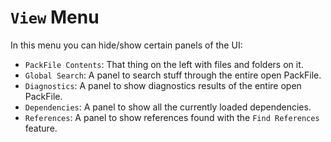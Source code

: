 # `View` Menu

In this menu you can hide/show certain panels of the UI:
- `PackFile Contents`: That thing on the left with files and folders on it.
- `Global Search`: A panel to search stuff through the entire open PackFile.
- `Diagnostics`: A panel to show diagnostics results of the entire open PackFile.
- `Dependencies`: A panel to show all the currently loaded dependencies.
- `References`: A panel to show references found with the `Find References` feature.
